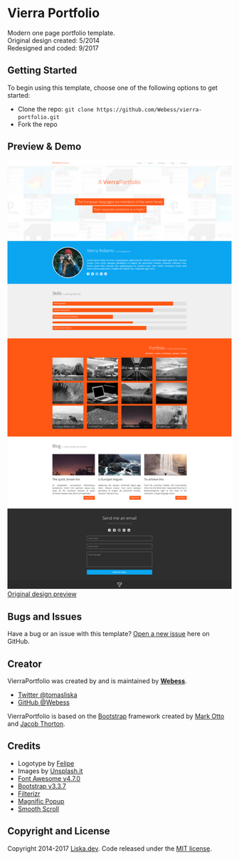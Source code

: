 # Vierra Portfolio

Modern one page portfolio template.  
Original design created: 5/2014  
Redesigned and coded: 9/2017

## Getting Started

To begin using this template, choose one of the following options to get started:
* Clone the repo: `git clone https://github.com/Webess/vierra-portfolio.git`
* Fork the repo

## Preview & Demo
![VierraPortfolio](https://raw.githubusercontent.com/Webess/vierra-portfolio/master/_PSD/preview.png)   
[Original design preview](https://raw.githubusercontent.com/Webess/vierra-portfolio/master/_PSD/psd_preview.jpg)  

## Bugs and Issues

Have a bug or an issue with this template? [Open a new issue](https://github.com/Webess/vierra-portfolio/issues) here on GitHub.

## Creator

VierraPortfolio was created by and is maintained by **[Webess](http://liso.sk/)**.

* [Twitter @tomasliska](https://twitter.com/tomasliska)
* [GitHub @Webess](https://github.com/webess)

VierraPortfolio is based on the [Bootstrap](http://getbootstrap.com/) framework created by [Mark Otto](https://twitter.com/mdo) and [Jacob Thorton](https://twitter.com/fat).

## Credits
* Logotype by [Felipe](https://www.behance.net/fmurcko3aee)
* Images by [Unsplash.it](https://unsplash.it/)
* [Font Awesome v4.7.0](http://fontawesome.io/)
* [Bootstrap v3.3.7](http://getbootstrap.com/)
* [Filterizr](http://yiotis.net/filterizr/)
* [Magnific Popup](http://dimsemenov.com/plugins/magnific-popup/)
* [Smooth Scroll](https://github.com/kswedberg/jquery-smooth-scroll)

## Copyright and License
Copyright 2014-2017 [Liska.dev](https://liska.dev). Code released under the [MIT license](https://github.com/Webess/vierra-portfolio/blob/master/LICENSE).
